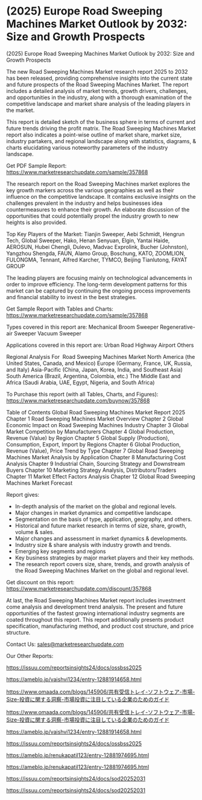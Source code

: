 # (2025) Europe Road Sweeping Machines Market Outlook by 2032: Size and Growth Prospects

(2025) Europe Road Sweeping Machines Market Outlook by 2032: Size and Growth Prospects

The new Road Sweeping Machines Market research report 2025 to 2032 has been released, providing comprehensive insights into the current state and future prospects of the Road Sweeping Machines Market. The report includes a detailed analysis of market trends, growth drivers, challenges, and opportunities in the industry, along with a thorough examination of the competitive landscape and market share analysis of the leading players in the market.

This report is detailed sketch of the business sphere in terms of current and future trends driving the profit matrix. The Road Sweeping Machines Market report also indicates a point-wise outline of market share, market size, industry partakers, and regional landscape along with statistics, diagrams, & charts elucidating various noteworthy parameters of the industry landscape.

Get PDF Sample Report: https://www.marketresearchupdate.com/sample/357868

The research report on the Road Sweeping Machines market explores the key growth markers across the various geographies as well as their influence on the competitive landscape. It contains exclusive insights on the challenges prevalent in the industry and helps businesses idea countermeasures to enhance their growth. An elaborate discussion of the opportunities that could potentially propel the industry growth to new heights is also provided.

Top Key Players of the Market:
Tianjin Sweeper, Aebi Schmidt, Hengrun Tech, Global Sweeper, Hako, Henan Senyuan, Elgin, Yantai Haide, AEROSUN, Hubei Chengli, Dulevo, Madvac Exprolink, Bucher (Johnston), Yangzhou Shengda, FAUN, Alamo Group, Boschung, KATO, ZOOMLION, FULONGMA, Tennant, Alfred Karcher, TYMCO, Beijing Tianlutong, FAYAT GROUP


The leading players are focusing mainly on technological advancements in order to improve efficiency. The long-term development patterns for this market can be captured by continuing the ongoing process improvements and financial stability to invest in the best strategies.

Get Sample Report with Tables and Charts: https://www.marketresearchupdate.com/sample/357868

Types covered in this report are:
Mechanical Broom Sweeper
Regenerative-air Sweeper
Vacuum Sweeper


Applications covered in this report are:
Urban Road
Highway
Airport
Others


Regional Analysis For  Road Sweeping Machines Market
North America (the United States, Canada, and Mexico)
Europe (Germany, France, UK, Russia, and Italy)
Asia-Pacific (China, Japan, Korea, India, and Southeast Asia)
South America (Brazil, Argentina, Colombia, etc.)
The Middle East and Africa (Saudi Arabia, UAE, Egypt, Nigeria, and South Africa)

To Purchase this report (with all Tables, Charts, and Figures): https://www.marketresearchupdate.com/buynow/357868

Table of Contents
Global Road Sweeping Machines Market Report 2025
Chapter 1 Road Sweeping Machines Market Overview
Chapter 2 Global Economic Impact on Road Sweeping Machines Industry
Chapter 3 Global Market Competition by Manufacturers
Chapter 4 Global Production, Revenue (Value) by Region
Chapter 5 Global Supply (Production), Consumption, Export, Import by Regions
Chapter 6 Global Production, Revenue (Value), Price Trend by Type
Chapter 7 Global Road Sweeping Machines Market Analysis by Application
Chapter 8 Manufacturing Cost Analysis
Chapter 9 Industrial Chain, Sourcing Strategy and Downstream Buyers
Chapter 10 Marketing Strategy Analysis, Distributors/Traders
Chapter 11 Market Effect Factors Analysis
Chapter 12 Global Road Sweeping Machines Market Forecast

Report gives:

- In-depth analysis of the market on the global and regional levels.
- Major changes in market dynamics and competitive landscape.
- Segmentation on the basis of type, application, geography, and others.
- Historical and future market research in terms of size, share, growth, volume & sales.
- Major changes and assessment in market dynamics & developments.
- Industry size & share analysis with industry growth and trends.
- Emerging key segments and regions
- Key business strategies by major market players and their key methods.
- The research report covers size, share, trends, and growth analysis of the Road Sweeping Machines Market on the global and regional level.

Get discount on this report: https://www.marketresearchupdate.com/discount/357868

At last, the Road Sweeping Machines Market report includes investment come analysis and development trend analysis. The present and future opportunities of the fastest growing international industry segments are coated throughout this report. This report additionally presents product specification, manufacturing method, and product cost structure, and price structure.

Contact Us:
sales@marketresearchupdate.com

Our Other Reports:

https://issuu.com/reportsinsights24/docs/ossbss2025

https://ameblo.jp/vaishvi1234/entry-12881914658.html

https://www.omaada.com/blogs/145906/共有受信トレイ-ソフトウェア-市場-Size-投資に関する洞察-市場投資に注目している企業のためのガイド

https://www.omaada.com/blogs/145906/共有受信トレイ-ソフトウェア-市場-Size-投資に関する洞察-市場投資に注目している企業のためのガイド

https://ameblo.jp/vaishvi1234/entry-12881914658.html

https://issuu.com/reportsinsights24/docs/ossbss2025

https://ameblo.jp/renukapatil123/entry-12881974695.html

https://ameblo.jp/renukapatil123/entry-12881974695.html

https://issuu.com/reportsinsights24/docs/sod20252031

https://issuu.com/reportsinsights24/docs/sod20252031
